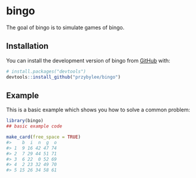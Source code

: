
<!-- README.md is generated from README.Rmd. Please edit that file -->

# bingo

<!-- badges: start -->
<!-- badges: end -->

The goal of bingo is to simulate games of bingo.

## Installation

You can install the development version of bingo from
[GitHub](https://github.com/) with:

``` r
# install.packages("devtools")
devtools::install_github("przybylee/bingo")
```

## Example

This is a basic example which shows you how to solve a common problem:

``` r
library(bingo)
## basic example code

make_card(free_space = TRUE)
#>    b  i  n  g  o
#> 1  9 16 42 47 74
#> 2  7 29 44 51 71
#> 3  6 22  0 52 69
#> 4  2 23 32 49 70
#> 5 15 26 34 58 61
```
